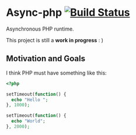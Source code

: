 # Async-php [![Build Status](https://travis-ci.com/qti3e/async-php.svg?branch=master)](https://travis-ci.com/qti3e/async-php)

Asynchronous PHP runtime.

This project is still a **work in progress** : )

## Motivation and Goals
I think PHP must have something like this:
```php
<?php

setTimeout(function() {
  echo "Hello ";
}, 1000);

setTimeout(function() {
  echo "World";
}, 2000);
```

